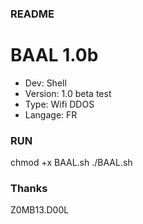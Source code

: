 ### README ###

# BAAL 1.0b #

* Dev: Shell
* Version: 1.0 beta test
* Type: Wifi DDOS
* Langage: FR

### RUN ###

chmod +x BAAL.sh
./BAAL.sh

### Thanks ###

Z0MB13.D00L